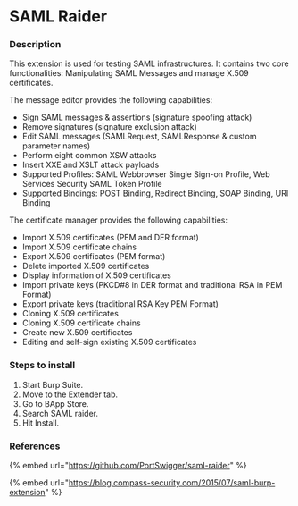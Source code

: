 # SAML Raider

### Description

This extension is used for testing SAML infrastructures. It contains two core functionalities: Manipulating SAML Messages and manage X.509 certificates.

The message editor provides the following capabilities:

* Sign SAML messages & assertions (signature spoofing attack)
* Remove signatures (signature exclusion attack)
* Edit SAML messages (SAMLRequest, SAMLResponse & custom parameter names)
* Perform eight common XSW attacks
* Insert XXE and XSLT attack payloads
* Supported Profiles: SAML Webbrowser Single Sign-on Profile, Web Services Security SAML Token Profile
* Supported Bindings: POST Binding, Redirect Binding, SOAP Binding, URI Binding

The certificate manager provides the following capabilities:

* Import X.509 certificates (PEM and DER format)
* Import X.509 certificate chains
* Export X.509 certificates (PEM format)
* Delete imported X.509 certificates
* Display information of X.509 certificates
* Import private keys (PKCD#8 in DER format and traditional RSA in PEM Format)
* Export private keys (traditional RSA Key PEM Format)
* Cloning X.509 certificates
* Cloning X.509 certificate chains
* Create new X.509 certificates
* Editing and self-sign existing X.509 certificates

### Steps to install

1. Start Burp Suite.
2. Move to the Extender tab.
3. Go to BApp Store.
4. Search SAML raider.
5. Hit Install.

### References

{% embed url="https://github.com/PortSwigger/saml-raider" %}

{% embed url="https://blog.compass-security.com/2015/07/saml-burp-extension" %}
